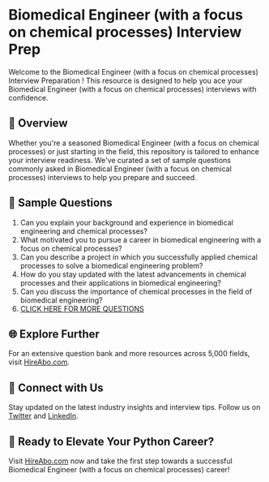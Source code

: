 # Biomedical Engineer (with a focus on chemical processes) Interview Prep

Welcome to the Biomedical Engineer (with a focus on chemical processes) Interview Preparation ! This resource is designed to help you ace your Biomedical Engineer (with a focus on chemical processes) interviews with confidence.

## 🚀 Overview

Whether you're a seasoned Biomedical Engineer (with a focus on chemical processes) or just starting in the field, this repository is tailored to enhance your interview readiness. We've curated a set of sample questions commonly asked in Biomedical Engineer (with a focus on chemical processes) interviews to help you prepare and succeed.

## 📝 Sample Questions

1. Can you explain your background and experience in biomedical engineering and chemical processes?
2. What motivated you to pursue a career in biomedical engineering with a focus on chemical processes?
3. Can you describe a project in which you successfully applied chemical processes to solve a biomedical engineering problem?
4. How do you stay updated with the latest advancements in chemical processes and their applications in biomedical engineering?
5. Can you discuss the importance of chemical processes in the field of biomedical engineering?
6. [CLICK HERE FOR MORE QUESTIONS](https://hireabo.com/job/3_4_41/Biomedical%20Engineer%20with%20a%20focus%20on%20chemical%20processes)

## 🌐 Explore Further

For an extensive question bank and more resources across 5,000 fields, visit [HireAbo.com](https://www.hireabo.com).

## 📱 Connect with Us

Stay updated on the latest industry insights and interview tips. Follow us on [Twitter](https://twitter.com/hireabo) and [LinkedIn](https://www.linkedin.com/in/hire-abo-3609972a8/).

## 🚀 Ready to Elevate Your Python Career?

Visit [HireAbo.com](https://www.hireabo.com) now and take the first step towards a successful Biomedical Engineer (with a focus on chemical processes) career!